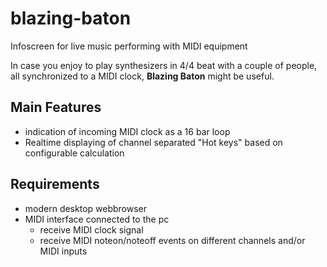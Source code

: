# blazing-baton
Infoscreen for live music performing with MIDI equipment


In case you enjoy to play synthesizers in 4/4 beat with a couple of people, all synchronized to a MIDI clock, **Blazing Baton** might be useful.

## Main Features
  * indication of incoming MIDI clock as a 16 bar loop
  * Realtime displaying of channel separated "Hot keys" based on configurable calculation

## Requirements
  * modern desktop webbrowser
  * MIDI interface connected to the pc
    - receive MIDI clock signal
    - receive MIDI noteon/noteoff events on different channels and/or MIDI inputs
    

